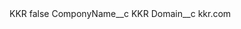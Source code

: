 <?xml version="1.0" encoding="UTF-8"?>
<CustomMetadata xmlns="http://soap.sforce.com/2006/04/metadata" xmlns:xsi="http://www.w3.org/2001/XMLSchema-instance" xmlns:xsd="http://www.w3.org/2001/XMLSchema">
    <label>KKR</label>
    <protected>false</protected>
    <values>
        <field>ComponyName__c</field>
        <value xsi:type="xsd:string">KKR</value>
    </values>
    <values>
        <field>Domain__c</field>
        <value xsi:type="xsd:string">kkr.com</value>
    </values>
</CustomMetadata>
